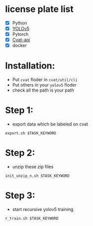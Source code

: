 # license plate list
- [x] Python
- [x] [YOLOv5](https://github.com/ultralytics/yolov5)
- [x] Pytorch
- [x] [Cvat-api](https://github.com/openvinotoolkit/cvat)
- [x] docker

# Installation:
- Put `cvat` floder in `cvat/util/cli`  
- Put others in your `yolov5` floder
- check all the path is your path

# Step 1:
- export data which be labeled on cvat
```shell
export.sh $TASK_KEYWORD
```  

# Step 2:
- unzip these zip files
```shell
init_unzip_n.sh $TASK_KEYWORD
```  

# Step 3:
- start recursive yolov5 training
```shell
r_train.sh $TASK_KEYWORD
```  
